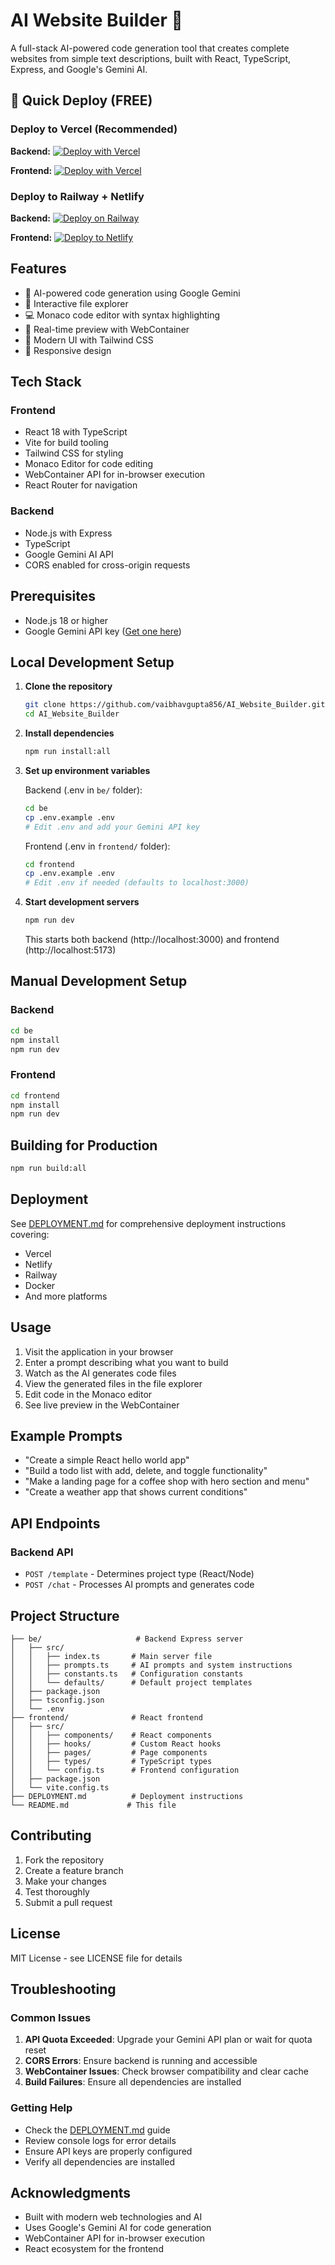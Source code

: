 # AI Website Builder 🚀

A full-stack AI-powered code generation tool that creates complete websites from simple text descriptions, built with React, TypeScript, Express, and Google's Gemini AI.

## 🚀 Quick Deploy (FREE)

### Deploy to Vercel (Recommended)

**Backend:**
[![Deploy with Vercel](https://vercel.com/button)](https://vercel.com/new/clone?repository-url=https%3A%2F%2Fgithub.com%2Fvaibhavgupta856%2FAI_Website_Builder&project-name=ai-backend&root-directory=be&env=GEMINI_API_KEY&envDescription=Google%20Gemini%20API%20Key&envLink=https%3A%2F%2Faistudio.google.com)

**Frontend:**
[![Deploy with Vercel](https://vercel.com/button)](https://vercel.com/new/clone?repository-url=https%3A%2F%2Fgithub.com%2Fvaibhavgupta856%2FAI_Website_Builder&project-name=ai-frontend&root-directory=frontend&env=VITE_BACKEND_URL&envDescription=Backend%20API%20URL&envLink=https%3A%2F%2Fgithub.com%2Fvaibhavgupta856%2FAI_Website_Builder)

### Deploy to Railway + Netlify

**Backend:** [![Deploy on Railway](https://railway.app/button.svg)](https://railway.app/template/ai-backend?referralCode=ai-builder)

**Frontend:** [![Deploy to Netlify](https://www.netlify.com/img/deploy/button.svg)](https://app.netlify.com/start/deploy?repository=https://github.com/vaibhavgupta856/AI_Website_Builder)

## Features

- 🤖 AI-powered code generation using Google Gemini
- 📁 Interactive file explorer
- 💻 Monaco code editor with syntax highlighting
- 🔄 Real-time preview with WebContainer
- 🎨 Modern UI with Tailwind CSS
- 📱 Responsive design

## Tech Stack

### Frontend
- React 18 with TypeScript
- Vite for build tooling
- Tailwind CSS for styling
- Monaco Editor for code editing
- WebContainer API for in-browser execution
- React Router for navigation

### Backend
- Node.js with Express
- TypeScript
- Google Gemini AI API
- CORS enabled for cross-origin requests

## Prerequisites

- Node.js 18 or higher
- Google Gemini API key ([Get one here](https://aistudio.google.com))

## Local Development Setup

1. **Clone the repository**
   ```bash
   git clone https://github.com/vaibhavgupta856/AI_Website_Builder.git
   cd AI_Website_Builder
   ```

2. **Install dependencies**
   ```bash
   npm run install:all
   ```

3. **Set up environment variables**
   
   Backend (.env in `be/` folder):
   ```bash
   cd be
   cp .env.example .env
   # Edit .env and add your Gemini API key
   ```
   
   Frontend (.env in `frontend/` folder):
   ```bash
   cd frontend
   cp .env.example .env
   # Edit .env if needed (defaults to localhost:3000)
   ```

4. **Start development servers**
   ```bash
   npm run dev
   ```
   
   This starts both backend (http://localhost:3000) and frontend (http://localhost:5173)

## Manual Development Setup

### Backend
```bash
cd be
npm install
npm run dev
```

### Frontend
```bash
cd frontend
npm install
npm run dev
```

## Building for Production

```bash
npm run build:all
```

## Deployment

See [DEPLOYMENT.md](DEPLOYMENT.md) for comprehensive deployment instructions covering:
- Vercel
- Netlify
- Railway
- Docker
- And more platforms

## Usage

1. Visit the application in your browser
2. Enter a prompt describing what you want to build
3. Watch as the AI generates code files
4. View the generated files in the file explorer
5. Edit code in the Monaco editor
6. See live preview in the WebContainer

## Example Prompts

- "Create a simple React hello world app"
- "Build a todo list with add, delete, and toggle functionality"
- "Make a landing page for a coffee shop with hero section and menu"
- "Create a weather app that shows current conditions"

## API Endpoints

### Backend API

- `POST /template` - Determines project type (React/Node)
- `POST /chat` - Processes AI prompts and generates code

## Project Structure

```
├── be/                     # Backend Express server
│   ├── src/
│   │   ├── index.ts       # Main server file
│   │   ├── prompts.ts     # AI prompts and system instructions
│   │   ├── constants.ts   # Configuration constants
│   │   └── defaults/      # Default project templates
│   ├── package.json
│   ├── tsconfig.json
│   └── .env
├── frontend/              # React frontend
│   ├── src/
│   │   ├── components/    # React components
│   │   ├── hooks/         # Custom React hooks
│   │   ├── pages/         # Page components
│   │   ├── types/         # TypeScript types
│   │   └── config.ts      # Frontend configuration
│   ├── package.json
│   └── vite.config.ts
├── DEPLOYMENT.md          # Deployment instructions
└── README.md             # This file
```

## Contributing

1. Fork the repository
2. Create a feature branch
3. Make your changes
4. Test thoroughly
5. Submit a pull request

## License

MIT License - see LICENSE file for details

## Troubleshooting

### Common Issues

1. **API Quota Exceeded**: Upgrade your Gemini API plan or wait for quota reset
2. **CORS Errors**: Ensure backend is running and accessible
3. **WebContainer Issues**: Check browser compatibility and clear cache
4. **Build Failures**: Ensure all dependencies are installed

### Getting Help

- Check the [DEPLOYMENT.md](DEPLOYMENT.md) guide
- Review console logs for error details
- Ensure API keys are properly configured
- Verify all dependencies are installed

## Acknowledgments

- Built with modern web technologies and AI
- Uses Google's Gemini AI for code generation
- WebContainer API for in-browser execution
- React ecosystem for the frontend
